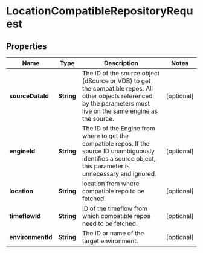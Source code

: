 

# LocationCompatibleRepositoryRequest


## Properties

| Name | Type | Description | Notes |
|------------ | ------------- | ------------- | -------------|
|**sourceDataId** | **String** | The ID of the source object (dSource or VDB) to get the compatible repos. All other objects referenced by the parameters must live on the same engine as the source. |  [optional] |
|**engineId** | **String** | The ID of the Engine from where to get the compatible repos. If the source ID unambiguously identifies a source object, this parameter is unnecessary and ignored. |  [optional] |
|**location** | **String** | location from where compatible repo to be fetched. |  [optional] |
|**timeflowId** | **String** | ID of the timeflow from which compatible repos need to be fetched. |  [optional] |
|**environmentId** | **String** | The ID or name of the target environment. |  [optional] |



